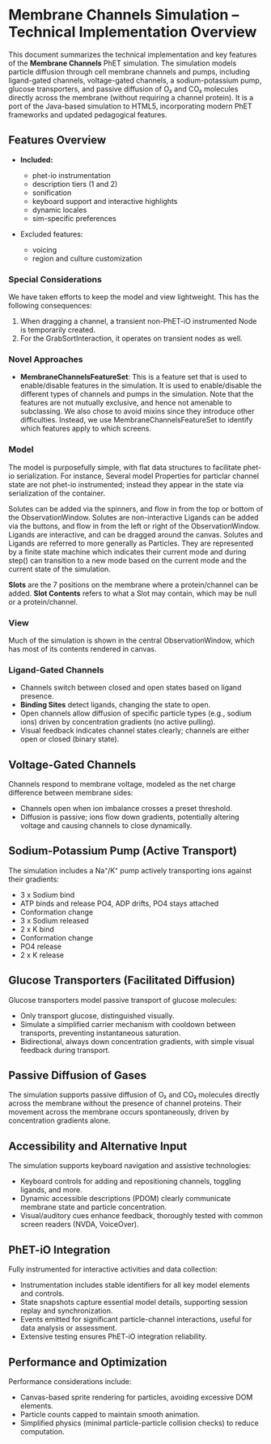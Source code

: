 # Membrane Channels Simulation – Technical Implementation Overview

This document summarizes the technical implementation and key features of the **Membrane Channels** PhET simulation. The
simulation models particle diffusion through cell membrane channels and pumps, including ligand-gated channels,
voltage-gated channels, a sodium-potassium pump, glucose transporters, and passive diffusion of O₂ and CO₂ molecules
directly across the membrane (without requiring a channel protein). It is a port of the Java-based simulation to HTML5,
incorporating modern PhET frameworks and updated pedagogical features.

## Features Overview

- **Included:**
  - phet-io instrumentation
  - description tiers (1 and 2)
  - sonification
  - keyboard support and interactive highlights
  - dynamic locales
  - sim-specific preferences

- Excluded features:
  - voicing
  - region and culture customization

### Special Considerations

We have taken efforts to keep the model and view lightweight. This has the following consequences:
1. When dragging a channel, a transient non-PhET-iO instrumented Node is temporarily created.
2. For the GrabSortInteraction, it operates on transient nodes as well.

### Novel Approaches

* **MembraneChannelsFeatureSet**: This is a feature set that is used to enable/disable features in the simulation. It is used to
  enable/disable the different types of channels and pumps in the simulation. Note that the features are not mutually exclusive, 
  and hence not amenable to subclassing. We also chose to avoid mixins since they introduce other difficulties. Instead,
  we use MembraneChannelsFeatureSet to identify which features apply to which screens.

### Model

The model is purposefully simple, with flat data structures to facilitate phet-io serialization. For instance,
Several model Properties for particlar channel state are not phet-io instrumented; instead they appear in the state via
serialization of the container.

Solutes can be added via the spinners, and flow in from the top or bottom of the ObservationWindow. Solutes are non-interactive
Ligands can be added via the buttons, and flow in from the left or right of the ObservationWindow. Ligands are interactive,
and can be dragged around the canvas.
Solutes and Ligands are referred to more generally as Particles. They are represented by a finite state machine which indicates
their current mode and during step() can transition to a new mode based on the current mode and the current state of the
simulation.

**Slots** are the 7 positions on the membrane where a protein/channel can be added.
**Slot Contents** refers to what a Slot may contain, which may be null or a protein/channel.

### View

Much of the simulation is shown in the central ObservationWindow, which has most of its contents rendered in canvas.

### Ligand-Gated Channels

- Channels switch between closed and open states based on ligand presence.
- **Binding Sites** detect ligands, changing the state to open.
- Open channels allow diffusion of specific particle types (e.g., sodium ions) driven by concentration gradients (no
  active pulling).
- Visual feedback indicates channel states clearly; channels are either open or closed (binary state).

## Voltage-Gated Channels

Channels respond to membrane voltage, modeled as the net charge difference between membrane sides:

- Channels open when ion imbalance crosses a preset threshold.
- Diffusion is passive; ions flow down gradients, potentially altering voltage and causing channels to close
  dynamically.

## Sodium-Potassium Pump (Active Transport)

The simulation includes a Na⁺/K⁺ pump actively transporting ions against their gradients:

* 3 x Sodium bind
* ATP binds and release PO4, ADP drifts, PO4 stays attached
* Conformation change
* 3 x Sodium released
* 2 x K bind
* Conformation change
* PO4 release
* 2 x K release

## Glucose Transporters (Facilitated Diffusion)

Glucose transporters model passive transport of glucose molecules:

- Only transport glucose, distinguished visually.
- Simulate a simplified carrier mechanism with cooldown between transports, preventing instantaneous saturation.
- Bidirectional, always down concentration gradients, with simple visual feedback during transport.

## Passive Diffusion of Gases

The simulation supports passive diffusion of O₂ and CO₂ molecules directly across the membrane without the presence of
channel proteins. Their movement across the membrane occurs spontaneously, driven by concentration gradients alone.

## Accessibility and Alternative Input

The simulation supports keyboard navigation and assistive technologies:

- Keyboard controls for adding and repositioning channels, toggling ligands, and more.
- Dynamic accessible descriptions (PDOM) clearly communicate membrane state and particle concentration.
- Visual/auditory cues enhance feedback, thoroughly tested with common screen readers (NVDA, VoiceOver).

## PhET-iO Integration

Fully instrumented for interactive activities and data collection:

- Instrumentation includes stable identifiers for all key model elements and controls.
- State snapshots capture essential model details, supporting session replay and synchronization.
- Events emitted for significant particle-channel interactions, useful for data analysis or assessment.
- Extensive testing ensures PhET-iO integration reliability.

## Performance and Optimization

Performance considerations include:

- Canvas-based sprite rendering for particles, avoiding excessive DOM elements.
- Particle counts capped to maintain smooth animation.
- Simplified physics (minimal particle-particle collision checks) to reduce computation.